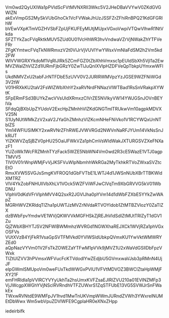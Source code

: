Vm0wd2QyUXlWa1pPVldScFVtMVNXRll3Wkc5V2JHeDBaVVYwV0ZKdGVGWlZN
akExVmpGS2MySkVUbGhoCk1VcFVWakJhUzJSSFZrZFhiRnBPQ21KdGFGRlhW
bVEwVXpKTmVGZHVSbFZpUjFKUFEyMUtjMUpxVGxoVwpiVTQwVlhwR1NtVkda
SFZTYkZacFVqRktkMUV5ZUd0U01VcHhWR3hvVndwaVZrVjNWakZhYTFVeFRr
ZFgKYmtwcFVqTkNWRmxzV2t0VlJrVjVUVlYwYWsxVmNIaFdSM2h2Vm5kd2FW
WlVVWGRXYkdoM1VqRlJlRk5ZCmFGZ0tZbXhhVmxsc1pEUldSbXh5VjI1a2Ew
MVZWalZhVlZZd1lURmFjbGRzY0ZwTlJuQnlXVlpHZDFVeQpTbkpUYmxwWFls
UkdNMVZxU2tabFJrNTFDbE5zUVV0V2JURlRWMVpzYzJGSE9WZFNiWGd3V2tW
V01HRXkKU2taV2FsWlZWbXhhY2xaRVNrdFNNazVIWTBad1RsSnVRakpXYWtK
SFpERmFSd3BUYkZwcVVsUldXRmxzClVrZE5NVlkyVW14YWJGSnJOVnBEYlVa
SFdqQjBXbUpZYUdoV2ExcHpZMnhhVlZKdGNGTmlTRUkwVm10agpkMDVXV25N
S1UyNUtWMkZzV2xaV2JYaGhZMnhzVlZKcmNHeFNiVko1V1RCYWQxUnNTblZS
Ym14WFlUSlMKY2xwRVNrZFhRWEJVWVRGd2NWVnNaRFJYUm14VkNsSnJkRlJT
YlZKWVZqSjBZV0pHU25OalJFWkVZa1phCmVsWldWakJXTURGSVZXeFNXazF1
YUZoWk1WcFRZMnhTYzFack5WZE5NbWN4Vm0wd2R3cE5WazE1VTJ0agpTMVV5
TlV0V01rWnpWMjFvVjJKSFVuWlpNbmhhWkRGa2MyTkhkRTVoZWxaSVZtcEtO
RmxXVW5SVGJsSmgKVFROQ1dGbFVTbE1LWTJ4d1JWSnNUbXBrTTBKWldXMTRZ
VlV4YkZobFNHUllVbXhLV1VOck5WZFViWFJwClVqTm9XbGRVVG5kV01WbDNU
VlphV0dKdVFrVlphMVV4Q2sxR2JGVlJha0pYVm14d1dWbFZXbE5YYkZwWApZ
MGRHWVZKRldqTlZha1pUWTJzMVZrNVdaRTVOYldob1ZtMTBZVlozY0ZaTlZX
dzBWbFpvYmdwVE1WVjQKWVVkMGFHSkZjREJhVldSdlZtMUtTRlZyT1dGV1Zu
QjZWbXBHYTJSV2NFWlBWMmhzWVRGd1NGWXhaREJXCk1WVjRZa1phVGxOSFVs
VUtXVzB4YjFkR1VsaGpSVTFMVkd0YVlWSldUbkpQVmxKU1YwVktWMWRYZEd0
aQpNazVYVm01V2FsTkZOWEZaYTFwM1pVVk9jMVZ1U2xWaVdGSllDbFpzVWxk
TlZtUlZVV3hPVmsxWFVucFcKTVdodlYwZEdjbU5GVmxwaVJsb3pRMnN4UjJF
elpGWmlSMUpoVm0weFUxTkdWWGxPVlU1VFVtMDVOZ3BWClZtaHpWMjFXY21F
emFHRldla1pVVlRCYVYyUkhTa2hsUmxKVFZsaEJlRlZVU210a01EVlNZMFp3
VjJWcgpXWGhYVjNSclRVRndhVTFZUWxrS1ZqSTFUbE13VG5SVWJrSnFWakEx
TWxwRVNtdE9WMFpJV1hvd1MwTnUKVmpWWmJURndZVWh3YWxrelNUMEtDbWwx
Wm5wbVpuZDVlWFE9CgplaHR0eXNxZHpp

iedeirbifk